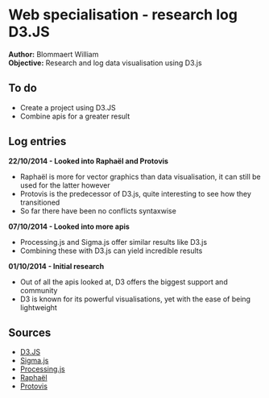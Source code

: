 # Web specialisation - research log D3.JS

**Author:** Blommaert William  
**Objective:** Research and log data visualisation using D3.js

## To do

- Create a project using D3.JS
- Combine apis for a greater result

## Log entries

**22/10/2014 - Looked into Raphaël and Protovis**

- Raphaël is more for vector graphics than data visualisation, it can still be used for the latter however
- Protovis is the predecessor of D3.js, quite interesting to see how they transitioned
- So far there have been no conflicts syntaxwise

**07/10/2014 - Looked into more apis**

- Processing.js and Sigma.js offer similar results like D3.js
- Combining these with D3.js can yield incredible results

**01/10/2014 - Initial research**

- Out of all the apis looked at, D3 offers the biggest support and community
- D3 is known for its powerful visualisations, yet with the ease of being lightweight
 
## Sources

- [D3.JS](http://d3js.org)
- [Sigma.js](http://sigmajs.org)
- [Processing.js](http://processingjs.org)
- [Raphaël](http://raphaeljs.com/)
- [Protovis](http://mbostock.github.io/protovis)
